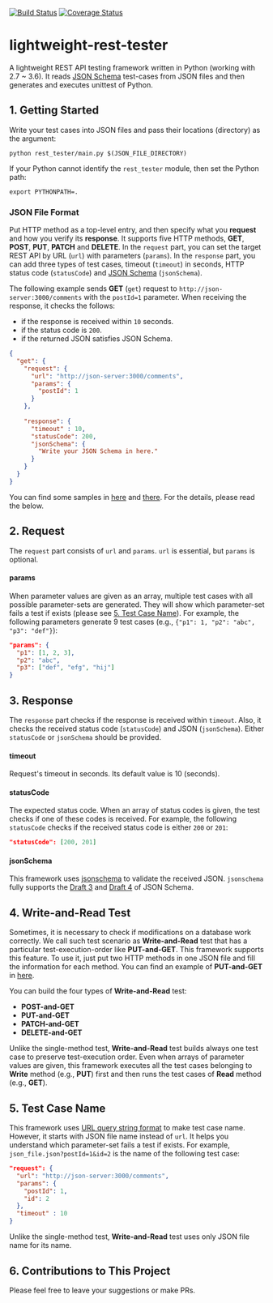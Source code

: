 [![Build Status](https://travis-ci.org/ridibooks/lightweight-rest-tester.svg?branch=master)](https://travis-ci.org/ridibooks/lightweight-rest-tester)
[![Coverage Status](https://coveralls.io/repos/github/ridibooks/lightweight-rest-tester/badge.svg?branch=HEAD)](https://coveralls.io/github/ridibooks/lightweight-rest-tester?branch=HEAD)

# lightweight-rest-tester
A lightweight REST API testing framework written in Python (working with 2.7 ~ 3.6). It reads [JSON Schema](http://json-schema.org) test-cases from JSON files and then generates and executes unittest of Python. 

## 1. Getting Started
Write your test cases into JSON files and pass their locations (directory) as the argument:
```
python rest_tester/main.py $(JSON_FILE_DIRECTORY)
```

If your Python cannot identify the `rest_tester` module, then set the Python path:
```
export PYTHONPATH=.
```

### JSON File Format
Put HTTP method as a top-level entry, and then specify what you **request** and how you verify its **response**. It supports five HTTP methods, **GET**, **POST**, **PUT**, **PATCH** and **DELETE**. In the `request` part, you can set the target REST API by URL (`url`) with parameters (`params`). In the `response` part, you can add three types of test cases, timeout (`timeout`) in seconds, HTTP status code (`statusCode`) and [JSON Schema](http://json-schema.org) (`jsonSchema`).

The following example sends **GET** (`get`) request to `http://json-server:3000/comments` with the `postId=1` parameter. When receiving the response, it checks the follows:

- if the response is received within `10` seconds.
- if the status code is `200`.
- if the returned JSON satisfies JSON Schema.

```json
{
  "get": {
    "request": {
      "url": "http://json-server:3000/comments",
      "params": {
        "postId": 1
      }
    },
    
    "response": {
      "timeout" : 10,
      "statusCode": 200,
      "jsonSchema": {
        "Write your JSON Schema in here."
      }
    }
  }
}
```

You can find some samples in [here](/samples) and [there](/test/function/resources). For the details, please read the below.

## 2. Request

The `request` part consists of `url` and `params`. `url` is essential, but `params` is optional.

#### params
When parameter values are given as an array, multiple test cases with all possible parameter-sets are generated. They will show which parameter-set fails a test if exists (please see [5. Test Case Name](#5-test-case-name)). For example, the following parameters generate 9 test cases (e.g., `{"p1": 1, "p2": "abc", "p3": "def"}`):
```json
"params": {
  "p1": [1, 2, 3],
  "p2": "abc",
  "p3": ["def", "efg", "hij"]
}
```

## 3. Response

The `response` part checks if the response is received within `timeout`. Also, it checks the received status code (`statusCode`) and JSON (`jsonSchema`). Either `statusCode` or `jsonSchema` should be provided.

#### timeout
Request's timeout in seconds. Its default value is 10 (seconds).

#### statusCode
The expected status code. When an array of status codes is given, the test checks if one of these codes is received. For example, the following `statusCode` checks if the received status code is either `200` or `201`:
```json
"statusCode": [200, 201]
```

#### jsonSchema
This framework uses [jsonschema](https://github.com/Julian/jsonschema) to validate the received JSON. `jsonschema` fully supports the [Draft 3](https://github.com/json-schema-org/JSON-Schema-Test-Suite) and [Draft 4](https://github.com/json-schema-org/JSON-Schema-Test-Suite) of JSON Schema.

## 4. Write-and-Read Test

Sometimes, it is necessary to check if modifications on a database work correctly. We call such test scenario as **Write-and-Read** test that has a particular test-execution-order like **PUT-and-GET**. This framework supports this feature. To use it, just put two HTTP methods in one JSON file and fill the information for each method. You can find an example of **PUT-and-GET** in [here](https://github.com/ridibooks/lightweight-rest-tester/blob/dev/readme/init/test/function/resources/test_function_write_put.json).

You can build the four types of **Write-and-Read** test:

- **POST-and-GET**
- **PUT-and-GET**
- **PATCH-and-GET**
- **DELETE-and-GET**

Unlike the single-method test, **Write-and-Read** test builds always one test case to preserve test-execution order. Even when arrays of parameter values are given, this framework executes all the test cases belonging to **Write** method (e.g., **PUT**) first and then runs the test cases of **Read** method (e.g., **GET**).

## 5. Test Case Name

This framework uses [URL query string format](https://en.wikipedia.org/wiki/Query_string) to make test case name. However, it starts with JSON file name instead of `url`. It helps you understand which parameter-set fails a test if exists. For example, `json_file.json?postId=1&id=2` is the name of the following test case:

```json
"request": {
  "url": "http://json-server:3000/comments",
  "params": {
    "postId": 1,
    "id": 2
  },
  "timeout" : 10
}
```

Unlike the single-method test, **Write-and-Read** test uses only JSON file name for its name.

## 6. Contributions to This Project

Please feel free to leave your suggestions or make PRs.
